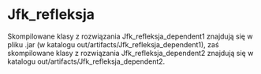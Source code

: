 # Jfk_refleksja
Skompilowane klasy z rozwiązania Jfk_refleksja_dependent1 znajdują się w pliku .jar (w katalogu out/artifacts/Jfk_refleksja_dependent1), 
zaś skompilowane klasy z rozwiązania Jfk_refleksja_dependent2 znajdują się w katalogu out/artifacts/Jfk_refleksja_dependent2.

